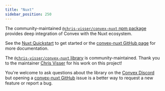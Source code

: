 ```yaml
---
title: "Nuxt"
sidebar_position: 250
---
```


The community-maintained
[`@chris-visser/convex-nuxt` npm package](https://www.npmjs.com/package/convex-nuxt)
provides deep integration of Convex with the Nuxt ecosystem.

See the [Nuxt Quickstart](/quickstart/nuxt.mdx) to get started or the
[convex-nuxt GitHub page](https://github.com/chris-visser/convex-nuxt)
for more documentation.

<Admonition type="info">

The [`@chris-visser/convex-nuxt` library](https://github.com/chris-visser/convex-nuxt/tree/main)
is community-maintained. Thank you to the maintainer
[Chris Visser](https://github.com/chris-visser) for his work on this project!

You're welcome to ask questions about the library on the
[Convex Discord](https://convex.dev/community) but opening a
[convex-nuxt GitHub](https://github.com/chris-visser/convex-nuxt)
issue is a better way to request a new feature or report a bug.

</Admonition>
